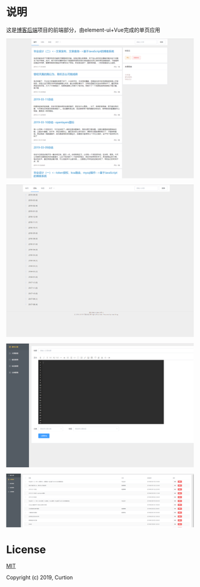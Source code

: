 # 说明

这是[博客后端](https://github.com/Curtion/meu-blog)项目的前端部分，由element-ui+Vue完成的单页应用

![1](https://github.com/Curtion/meu-blog-web/blob/master/image/1.png?raw=true)

![2](https://github.com/Curtion/meu-blog-web/blob/master/image/2.png?raw=true)

![3](https://github.com/Curtion/meu-blog-web/blob/master/image/3.png?raw=true)

![4](https://github.com/Curtion/meu-blog-web/blob/master/image/4.png?raw=true)

# License

[MIT](https://opensource.org/licenses/MIT)

Copyright (c) 2019, Curtion

